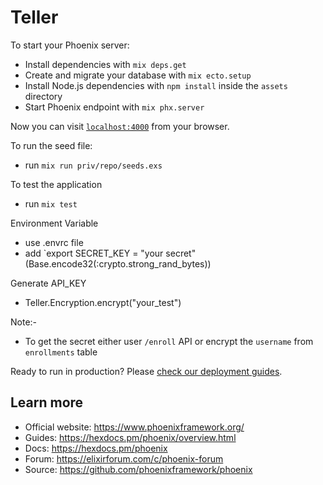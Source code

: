 # Teller

To start your Phoenix server:

  * Install dependencies with `mix deps.get`
  * Create and migrate your database with `mix ecto.setup`
  * Install Node.js dependencies with `npm install` inside the `assets` directory
  * Start Phoenix endpoint with `mix phx.server`

Now you can visit [`localhost:4000`](http://localhost:4000) from your browser.

To run the seed file:

  * run `mix run priv/repo/seeds.exs`

To test the application

  * run `mix test`

Environment Variable

  * use .envrc file
  * add `export SECRET_KEY = "your secret" (Base.encode32(:crypto.strong_rand_bytes))

Generate API_KEY

  * Teller.Encryption.encrypt("your_test")

Note:-
  * To get the secret either user `/enroll` API or encrypt the `username` from `enrollments` table
  
Ready to run in production? Please [check our deployment guides](https://hexdocs.pm/phoenix/deployment.html).

## Learn more

  * Official website: https://www.phoenixframework.org/
  * Guides: https://hexdocs.pm/phoenix/overview.html
  * Docs: https://hexdocs.pm/phoenix
  * Forum: https://elixirforum.com/c/phoenix-forum
  * Source: https://github.com/phoenixframework/phoenix

